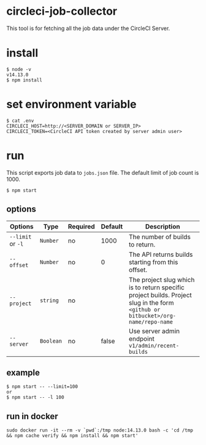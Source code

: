 # circleci-job-collector

This tool is for fetching all the job data under the CircleCI Server.

# install

```
$ node -v
v14.13.0
$ npm install
```

# set environment variable

```
$ cat .env 
CIRCLECI_HOST=http://<SERVER_DOMAIN or SERVER_IP>
CIRCLECI_TOKEN=<CircleCI API token created by server admin user>
```

# run

This script exports job data to `jobs.json` file. The default limit of job count is 1000.

```
$ npm start
```

## options

| Options | Type | Required | Default | Description |
|-----------|------|----------|---------|-------------|
| `--limit` or `-l` | `Number` | no | 1000 | The number of builds to return. |
| `--offset` | `Number` | no | 0 | The API returns builds starting from this offset. |
| `--project` | `string` | no | | The project slug which is to return specific project builds. Project slug in the form `<github or bitbucket>/org-name/repo-name` |
| `--server` | `Boolean` | no | false | Use server admin endpoint `v1/admin/recent-builds` |

## example

```
$ npm start -- --limit=100
or 
$ npm start -- -l 100
```

## run in docker 

```
sudo docker run -it --rm -v `pwd`:/tmp node:14.13.0 bash -c 'cd /tmp && npm cache verify && npm install && npm start'
```
